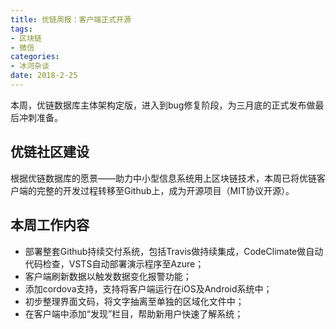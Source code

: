 ```yaml
---
title: 优链周报：客户端正式开源
tags:
- 区块链
- 微信
categories:
- 冰河杂谈
date: 2018-2-25
---
```


本周，优链数据库主体架构定版，进入到bug修复阶段，为三月底的正式发布做最后冲刺准备。
 
## 优链社区建设
 
根据优链数据库的愿景——助力中小型信息系统用上区块链技术，本周已将优链客户端的完整的开发过程转移至Github上，成为开源项目（MIT协议开源）。
 
## 本周工作内容
 
* 部署整套Github持续交付系统，包括Travis做持续集成，CodeClimate做自动代码检查，VSTS自动部署演示程序至Azure；
* 客户端刷新数据以触发数据变化报警功能；
* 添加cordova支持，支持将客户端运行在iOS及Android系统中；
* 初步整理界面文码，将文字抽离至单独的区域化文件中；
* 在客户端中添加“发现”栏目，帮助新用户快速了解系统；
